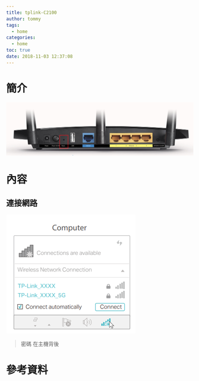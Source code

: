 ```yaml
---
title: tplink-C2100
author: tommy
tags:
  - home
categories:
  - home
toc: true
date: 2018-11-03 12:37:08
---
```


# 簡介

![tplink-C2100](images/20181103124139.png)

<!--more-->
# 內容

## 連接網路
![tplink-C2100](images/20181103124425.png)
> 密碼 在主機背後


# 參考資料


